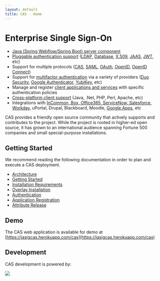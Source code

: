 ```yaml
---
layout: default
title: CAS - Home
---
```


# Enterprise Single Sign-On

* [Java (Spring Webflow/Spring Boot) server component](planning/Architecture.html)
* [Pluggable authentication support](Configuring-Authentication-Components.html) ([LDAP](installation/LDAP-Authentication.html), [Database](installation/Database-Authentication.html), [X.509](installation/X509-Authentication.html), [JAAS](installation/JAAS-Authentication.html), [JWT](installation/JWT-Authentication.html), etc)
* Support for multiple protocols ([CAS](protocol/CAS-Protocol.html), [SAML](protocol/SAML-Protocol.html), [OAuth](protocol/OAuth-Protocol.html), [OpenID](protocol/OpenID-Protocol.html), [OpenID Connect](protocol/OIDC-Protocol.html))
* Support for [multifactor authentication](installation/Configuring-Multifactor-Authentication.html) via a variety of providers ([Duo Security](installation/DuoSecurity-Authentication.html), [Google Authenticator](installation/GoogleAuthenticator-Authentication.html), [YubiKey](installation/YubiKey-Authentication.html), etc)
* Manage and register [client applications and services](installation/Service-Management.html) with specific authentication policies
* [Cross-platform client support](integration/CAS-Clients.html) (Java, .Net, PHP, Perl, Apache, etc)
* Integrations with [InCommon, Box, Office365, ServiceNow, Salesforce, Workday](integration/Configuring-SAML-SP-Integrations.html), uPortal, Drupal, Blackboard, Moodle, [Google Apps](integration/Google-Apps-Integration.html), etc

CAS provides a friendly open source community that actively supports and contributes to the project.
While the project is rooted in higher-ed open source, it has grown to an international audience spanning
Fortune 500 companies and small special-purpose installations.

## Getting Started

We recommend reading the following documentation in order to plan and execute a CAS deployment.

* [Architecture](planning/Architecture.html)
* [Getting Started](planning/Getting-Started.html)
* [Installation Requirements](planning/Installation-Requirements.html)
* [Overlay Installation](installation/Maven-Overlay-Installation.html)
* [Authentication](installation/Configuring-Authentication-Components.html)
* [Application Registration](installation/Service-Management.html)
* [Attribute Release](integration/Attribute-Release.html)

## Demo

The CAS web application is available for demo at [https://jasigcas.herokuapp.com/cas](https://jasigcas.herokuapp.com/cas)

## Development

CAS development is powered by: <br/>

<a href="http://www.jetbrains.com/idea/" target="_blank"><img src="../images/intellijidea.gif" valign="middle" style="vertical-align:middle"></a>

